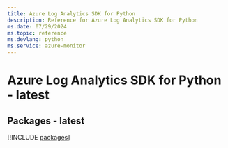 ```yaml
---
title: Azure Log Analytics SDK for Python
description: Reference for Azure Log Analytics SDK for Python
ms.date: 07/29/2024
ms.topic: reference
ms.devlang: python
ms.service: azure-monitor
---
```

# Azure Log Analytics SDK for Python - latest
## Packages - latest
[!INCLUDE [packages](log-analytics-index.md)]